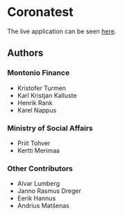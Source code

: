 # Coronatest

The live application can be seen [here](https://coronatest.ee).

## Authors

### Montonio Finance

* Kristofer Turmen
* Karl Kristjan Kalluste
* Henrik Rank
* Karel Nappus

### Ministry of Social Affairs

* Priit Tohver
* Kertti Merimaa

### Other Contributors

* Alvar Lumberg
* Janno Rasmus Dreger
* Eerik Hannus
* Andrius Matšenas